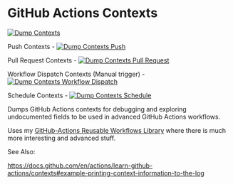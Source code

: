 # GitHub Actions Contexts

[![Dump Contexts](https://github.com/HariSekhon/GitHub-Actions-Contexts/actions/workflows/dump_contexts.yaml/badge.svg)](https://github.com/HariSekhon/GitHub-Actions-Contexts/actions/workflows/dump_contexts.yaml)

Push Contexts - [![Dump Contexts Push](https://github.com/HariSekhon/GitHub-Actions-Contexts/actions/workflows/dump_contexts.yaml/badge.svg?event=push)](https://github.com/HariSekhon/GitHub-Actions-Contexts/actions/workflows/dump_contexts.yaml)

Pull Request Contexts - [![Dump Contexts Pull Request](https://github.com/HariSekhon/GitHub-Actions-Contexts/actions/workflows/dump_contexts.yaml/badge.svg?event=pull_request)](https://github.com/HariSekhon/GitHub-Actions-Contexts/actions/workflows/dump_contexts.yaml)

Workflow Dispatch Contexts (Manual trigger) - [![Dump Contexts Workflow Dispatch](https://github.com/HariSekhon/GitHub-Actions-Contexts/actions/workflows/dump_contexts.yaml/badge.svg?event=workflow_dispatch)](https://github.com/HariSekhon/GitHub-Actions-Contexts/actions/workflows/dump_contexts.yaml)

Schedule Contexts - [![Dump Contexts Schedule](https://github.com/HariSekhon/GitHub-Actions-Contexts/actions/workflows/dump_contexts.yaml/badge.svg?event=schedule)](https://github.com/HariSekhon/GitHub-Actions-Contexts/actions/workflows/dump_contexts.yaml)

Dumps GitHub Actions contexts for debugging and exploring undocumented fields to be used in advanced GitHub Actions workflows.

Uses my [GitHub-Actions Reusable Workflows Library](https://github.com/HariSekhon/GitHub-Actions) where there is much more interesting and advanced stuff.

See Also:

https://docs.github.com/en/actions/learn-github-actions/contexts#example-printing-context-information-to-the-log
